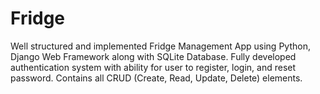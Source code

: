 # Fridge
Well structured and implemented Fridge Management App using Python, Django Web Framework along with SQLite Database. Fully developed authentication system with ability for user to register, login, and reset password. Contains all CRUD (Create, Read, Update, Delete) elements.
